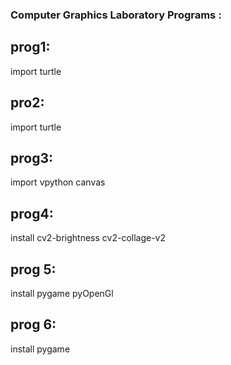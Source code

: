 ### Computer Graphics Laboratory Programs :

## prog1:
import turtle
## pro2:
import turtle
## prog3:
import vpython canvas
## prog4:
install cv2-brightness cv2-collage-v2
## prog 5:
install pygame pyOpenGl
## prog 6:
install pygame
